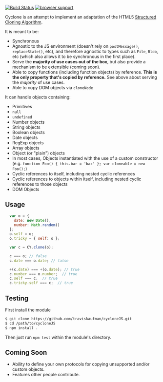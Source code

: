 [![Build Status](https://travis-ci.org/traviskaufman/cycloneJS.png)](https://travis-ci.org/traviskaufman/cycloneJS)
[![browser support](https://ci.testling.com/traviskaufman/cycloneJS.png)](https://ci.testling.com/traviskaufman/cycloneJS)

Cyclone is an attempt to implement an adaptation of the HTML5 [Structured
Cloning
Algorithm](http://www.w3.org/TR/html5/infrastructure.html#safe-passing-of-structured-data).

It is meant to be:

* Synchronous
* Agnostic to the JS environment (doesn't rely on `postMessage()`,
  `replaceState()`, etc), and therefore agnostic to types such as `File`,
  `Blob`, etc (which also allows it to be synchronous in the first place).
* Serve the <strong>majority of use cases out of the box</strong>, but also
  provide a mechanism to be extensible (coming soon).
* Able to copy functions (including function objects) by reference.
  <strong>This is the only property that's copied by reference.</strong>
  See above about serving the *majority* of use cases.
* Able to copy DOM objects via `cloneNode`

It can handle objects containing:

* Primitives
* `null`
* `undefined`
* Number objects
* String objects
* Boolean objects
* Date objects
* RegExp objects
* Array objects
* Object (or "plain") objects
* In most cases, Objects instantiated with the use of a custom constructor (e.g. `function Foo() { this.bar = 'baz' }; var cloneable = new Foo();`)
* Cyclic references to itself, including nested cyclic references
* Cyclic references to objects within itself, including nested cyclic references to those objects
* DOM Objects

## Usage
```javascript
  var o = {
    date: new Date(),
    number: Math.random()
  };
  o.self = o;
  o.tricky = { self: o };

  var c = CY.clone(o);

  c === o; // false
  c.date === o.date; // false

  +(c.date) === +(o.date); // true
  c.number === o.number;  // true
  c.self === c;  // true
  c.tricky.self === c;  // true
```

## Testing
First install the module
```sh
$ git clone https://github.com/traviskaufman/cycloneJS.git
$ cd /path/to/cycloneJS
$ npm install .
```
Then just run `npm test` within the module's directory.

## Coming Soon
* Ability to define your own protocols for copying unsupported and/or custom
  objects.
* Features other people contribute.
